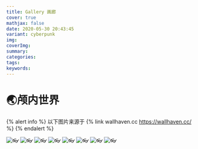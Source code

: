 ```yaml
---
title: Gallery 画廊
cover: true
mathjax: false
date: 2020-05-30 20:43:45
variant: cyberpunk
img:
coverImg:
summary:
categories:
tags:
keywords:
---
```

# 🌏颅内世界
{% alert info %}
以下图片来源于 {% link wallhaven.cc https://wallhaven.cc/ %}
{% endalert %}
<div class="justified-gallery">

![👓](https://th.wallhaven.cc/lg/13/13vym3.jpg)
![👓](https://th.wallhaven.cc/small/vg/vg3wm5.jpg)
![👓](https://th.wallhaven.cc/small/13/13mk9v.jpg)
![👓](https://th.wallhaven.cc/small/96/96yzg8.jpg)
![👓](https://w.wallhaven.cc/full/95/wallhaven-95qeox.jpg)
![👓](https://th.wallhaven.cc/lg/ey/eymzjk.jpg)
![👓](https://th.wallhaven.cc/small/ym/ymoo2x.jpg)
![👓](https://th.wallhaven.cc/small/wy/wyv9qx.jpg)

</div>